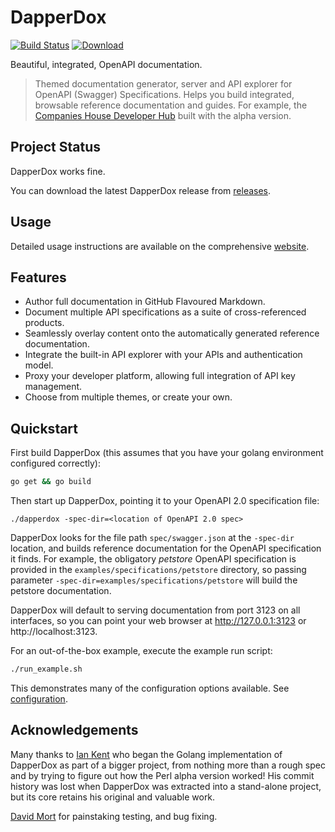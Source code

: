 # DapperDox

[![Build Status](https://travis-ci.org/DapperDox/dapperdox.svg?branch=master)](https://travis-ci.org/DapperDox/dapperdox) [![Download](https://img.shields.io/badge/release-v1.0.1-green.svg) ](https://github.com/DapperDox/dapperdox/releases/tag/v1.0.1)

Beautiful, integrated, OpenAPI documentation.

> Themed documentation generator, server and API explorer for OpenAPI (Swagger) Specifications. Helps you build integrated, browsable reference documentation and guides. For example, the [Companies House Developer Hub](https://developer.companieshouse.gov.uk/api/docs/) built with the alpha version.

## Project Status

DapperDox works fine.

You can download the latest DapperDox release from [releases](https://github.com/DapperDox/dapperdox/releases).

## Usage

Detailed usage instructions are available on the comprehensive [website](http://dapperdox.io).

## Features

* Author full documentation in GitHub Flavoured Markdown.
* Document multiple API specifications as a suite of cross-referenced products.
* Seamlessly overlay content onto the automatically generated reference documentation.
* Integrate the built-in API explorer with your APIs and authentication model.
* Proxy your developer platform, allowing full integration of API key management.
* Choose from multiple themes, or create your own.


## Quickstart

First build DapperDox (this assumes that you have your golang environment configured correctly):
```bash
go get && go build
```

Then start up DapperDox, pointing it to your OpenAPI 2.0 specification file:

```
./dapperdox -spec-dir=<location of OpenAPI 2.0 spec>
```

DapperDox looks for the file path `spec/swagger.json` at the `-spec-dir` location, and builds reference documentation for the OpenAPI specification it finds. For example, the obligatory *petstore* OpenAPI specification is provided in the `examples/specifications/petstore` directory, so
passing parameter `-spec-dir=examples/specifications/petstore` will build the petstore documentation.

DapperDox will default to serving documentation from port 3123 on all interfaces, so you can point your 
web browser at http://127.0.0.1:3123 or http://localhost:3123.

For an out-of-the-box example, execute the example run script:

```bash
./run_example.sh
```

This demonstrates many of the configuration options available. See [configuration](http://dapperdox.io/docs/configuration-guide).

## Acknowledgements

Many thanks to [Ian Kent](https://github.com/ian-kent) who began the Golang implementation of DapperDox
as part of a bigger project, from nothing more than a rough spec and by trying to figure out how the Perl
alpha version worked! His commit history was lost when DapperDox was extracted into a stand-alone project, but
its core retains his original and valuable work.

[David Mort](https://github.com/davidmort) for painstaking testing, and bug fixing.





